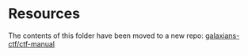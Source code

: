 # Resources

The contents of this folder have been moved to a new repo: [galaxians-ctf/ctf-manual](https://github.com/galaxians-ctf/ctf-manual)
